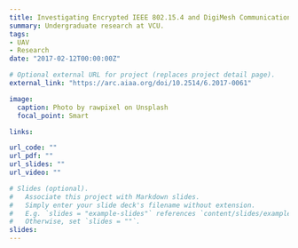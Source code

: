 ```yaml
---
title: Investigating Encrypted IEEE 802.15.4 and DigiMesh Communications for Small Unmanned Systems
summary: Undergraduate research at VCU.
tags:
- UAV
- Research
date: "2017-02-12T00:00:00Z"

# Optional external URL for project (replaces project detail page).
external_link: "https://arc.aiaa.org/doi/10.2514/6.2017-0061"

image:
  caption: Photo by rawpixel on Unsplash
  focal_point: Smart

links:

url_code: ""
url_pdf: ""
url_slides: ""
url_video: ""

# Slides (optional).
#   Associate this project with Markdown slides.
#   Simply enter your slide deck's filename without extension.
#   E.g. `slides = "example-slides"` references `content/slides/example-slides.md`.
#   Otherwise, set `slides = ""`.
slides:
---
```

